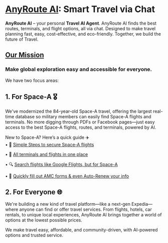 # [AnyRoute AI](https://anyrouteai.com): Smart Travel via Chat

**AnyRoute AI** – your personal **Travel AI Agent**. AnyRoute AI finds the best routes, terminals, and flight options, all via chat. Designed to make travel planning fast, easy, cost-effective, and eco-friendly. Together, we build the future of Travel.

## [Our Mission](https://anyrouteai.com/about)
### Make global exploration easy and accessible for everyone.


We have two focus areas:
## 1. For Space-A 🎖
We've modernized the 84-year-old Space-A travel, offering the largest real-time database so military members can easily find Space-A flights and terminals. No more digging through PDFs or Facebook pages—just easy access to the best Space-A flights, routes, and terminals, powered by AI.

New to Space-A? Here’s a quick guide ✈️  
• 🛫 [Simple Steps to secure Space-A flights](https://anyrouteai.com/blog/everything-you-need-to-know-about-space-a-travel)

• 📍 [All terminals and flights in one place](https://anyrouteai.com/terminals)

• 🔍 [Search flights like Google Flights, but for Space-A](https://anyrouteai.com/flight-routing)

• 📝 [Quickly fill out AMC forms & even Auto-Renew your info](https://anyrouteai.com/rapid-fill)


## 2. For Everyone 🌐
We're building a new kind of travel platform—like a next-gen Expedia—where anyone can find or offer travel services. From flights, hotels, car rentals, to unique local experiences, AnyRoute AI brings together a world of options at the lowest possible prices.

We make travel easy, affordable, and community-driven, with AI-powered options and trusted service.
